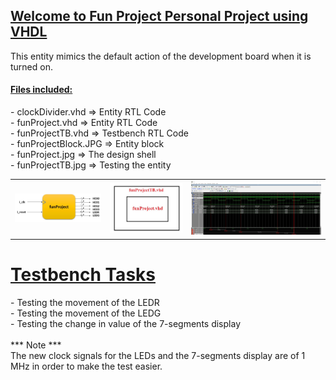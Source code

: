 <h2><u>Welcome to Fun Project Personal Project using VHDL</u></h2>
<p>
This entity mimics the default action of the development board when it is turned on.
</p>
<h4><u>Files included:</u></h4>
<p>
- clockDivider.vhd  =>  Entity RTL Code<br>
- funProject.vhd    =>  Entity RTL Code<br>
- funProjectTB.vhd  =>  Testbench RTL Code<br>
- funProjectBlock.JPG  =>  Entity block<br>
- funProject.jpg  =>  The design shell<br>
- funProjectTB.jpg  =>  Testing the entity<br>
</p>
<table>
    <tr>
            <td><img src="https://github.com/Matanlaza89/Fun-Project/blob/main/images/funProjectBlock.JPG" alt=""></td>
            <td><img src="https://github.com/Matanlaza89/Fun-Project/blob/main/images/funProject.JPG" alt=""></td>
            <td><img src="https://github.com/Matanlaza89/Fun-Project/blob/main/images/funProjectTB.JPG" alt=""></td>
</table>

<h1><u>Testbench Tasks</u></h1>
<p>
- Testing the movement of the LEDR <br>
- Testing the movement of the LEDG <br>
- Testing the change in value of the 7-segments display <br><br>
*** Note *** <br>The new clock signals for the LEDs and  the 7-segments display are of 1 MHz in order to make the test easier.
</p>
